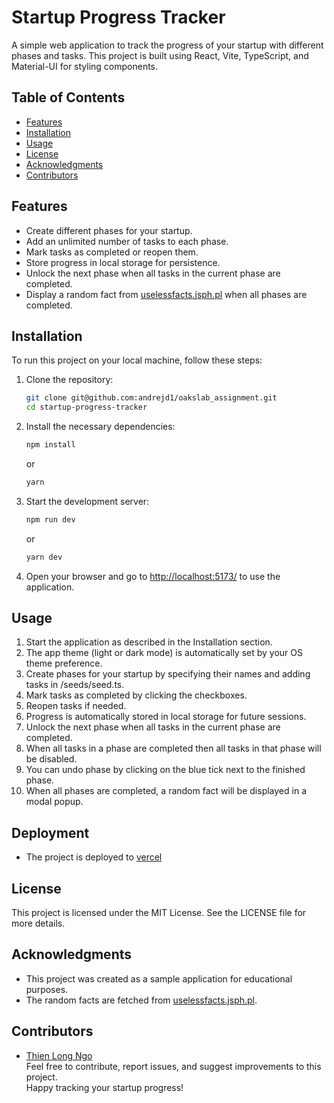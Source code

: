 # Startup Progress Tracker

A simple web application to track the progress of your startup with different phases and tasks. This project is built using React, Vite, TypeScript, and Material-UI for styling components.

## Table of Contents

- [Features](#features)
- [Installation](#installation)
- [Usage](#usage)
- [License](#license)
- [Acknowledgments](#acknowledgments)
- [Contributors](#contributors)

## Features

- Create different phases for your startup.
- Add an unlimited number of tasks to each phase.
- Mark tasks as completed or reopen them.
- Store progress in local storage for persistence.
- Unlock the next phase when all tasks in the current phase are completed.
- Display a random fact from [uselessfacts.jsph.pl](https://uselessfacts.jsph.pl/random.json) when all phases are completed.

## Installation

To run this project on your local machine, follow these steps:

1. Clone the repository:

   ```bash
   git clone git@github.com:andrejd1/oakslab_assignment.git
   cd startup-progress-tracker
   ```

2. Install the necessary dependencies:

   ```bash
   npm install
   ```
   or
   ```bash
   yarn
   ```

3. Start the development server:

   ```bash
   npm run dev
   ```
   or
   ```bash
   yarn dev
   ```

4. Open your browser and go to [http://localhost:5173/](http://localhost:5173/) to use the application.

## Usage

1. Start the application as described in the Installation section.
2. The app theme (light or dark mode) is automatically set by your OS theme preference.
3. Create phases for your startup by specifying their names and adding tasks in /seeds/seed.ts.
4. Mark tasks as completed by clicking the checkboxes.
5. Reopen tasks if needed.
6. Progress is automatically stored in local storage for future sessions.
7. Unlock the next phase when all tasks in the current phase are completed.
8. When all tasks in a phase are completed then all tasks in that phase will be disabled.
9. You can undo phase by clicking on the blue tick next to the finished phase.
10. When all phases are completed, a random fact will be displayed in a modal popup.


## Deployment
- The project is deployed to [vercel](https://oakslab-assignment-ten.vercel.app/)

## License

This project is licensed under the MIT License. See the LICENSE file for more details.

## Acknowledgments

- This project was created as a sample application for educational purposes.
- The random facts are fetched from [uselessfacts.jsph.pl](https://uselessfacts.jsph.pl/random.json).

## Contributors

- [Thien Long Ngo](https://github.com/andrejd1)\
Feel free to contribute, report issues, and suggest improvements to this project.\
Happy tracking your startup progress!
